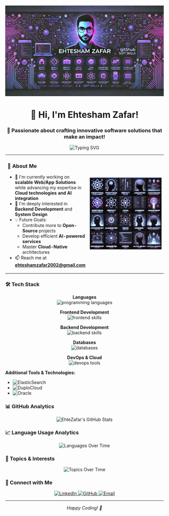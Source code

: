 ![github cover](https://raw.githubusercontent.com/EhteZafar/EhteZafar/refs/heads/main/assets/banner-img.webp)

<h1 align="center">👋 Hi, I'm Ehtesham Zafar!</h1>
<h3 align="center">🚀 Passionate about crafting innovative software solutions that make an impact!</h3>

<div align="center">
  <img src="https://readme-typing-svg.herokuapp.com?font=Fira+Code&pause=1000&width=435&lines=Full+Stack+Developer;AI+%26+Cloud+Enthusiast;Open+Source+Contributor" alt="Typing SVG" />
</div>

<table>
<tr>
<td width="50%">

### 🌟 About Me

- 🔭 I'm currently working on **scalable Web/App Solutions** while advancing my expertise in **Cloud technologies and AI integration**
- 🌱 I'm deeply interested in **Backend Development** and **System Design**
- 💡 Future Goals:
  - Contribute more to **Open-Source** projects
  - Develop efficient **AI-powered services**
  - Master **Cloud-Native** architectures
- 📫 Reach me at **ehteshamzafar2002@gmail.com**

</td>
<td width="50%">
<img src="https://raw.githubusercontent.com/EhteZafar/EhteZafar/refs/heads/main/assets/skills-img.webp" alt="My Skills" width="100%" />
</td>
</tr>
</table>

### 🛠️ Tech Stack

<div align="center">

**Languages**  
<img src="https://skillicons.dev/icons?i=js,ts,python,java" alt="programming languages" />

**Frontend Development**  
<img src="https://skillicons.dev/icons?i=react,nextjs,angular,html,css,tailwind,bootstrap" alt="frontend skills" />

**Backend Development**  
<img src="https://skillicons.dev/icons?i=nodejs,express,nestjs,flask,fastapi" alt="backend skills" />

**Databases**  
<img src="https://skillicons.dev/icons?i=postgres,mongodb,mysql,redis,firebase" alt="databases" />

**DevOps & Cloud**  
<img src="https://skillicons.dev/icons?i=docker,kubernetes,aws,azure,linux,git" alt="devops tools" />

</div>

**Additional Tools & Technologies:**
- ![ElasticSearch](https://img.shields.io/badge/-ElasticSearch-005571?style=for-the-badge&logo=elasticsearch&logoColor=white)
- ![DuploCloud](https://img.shields.io/badge/-DuploCloud-0052CC?style=for-the-badge&logoColor=white)
- ![Oracle](https://img.shields.io/badge/-Oracle-F80000?style=for-the-badge&logo=oracle&logoColor=white)

### 📊 GitHub Analytics

<div align="center">
  <img src="https://stats.quira.sh/EhteZafar/github?theme=dark" alt="EhteZafar's GitHub Stats" />
</div>

### 📈 Language Usage Analytics

<div align="center">
  <img src="https://stats.quira.sh/EhteZafar/languages-over-time?theme=dark" alt="Languages Over Time" />
</div>

### 🎯 Topics & Interests

<div align="center">
  <img src="https://stats.quira.sh/EhteZafar/topics-over-time?theme=dark" alt="Topics Over Time" />
</div>

### 🤝 Connect with Me

<div align="center">
  <a href="https://linkedin.com/in/ehtesham-zafar-8a500821b">
    <img src="https://img.shields.io/badge/-LinkedIn-0077B5?style=for-the-badge&logo=linkedin&logoColor=white" alt="LinkedIn" />
  </a>
  <a href="https://github.com/EhteZafar">
    <img src="https://img.shields.io/badge/-GitHub-181717?style=for-the-badge&logo=github&logoColor=white" alt="GitHub" />
  </a>
  <a href="mailto:ehteshamzafar2002@gmail.com">
    <img src="https://img.shields.io/badge/-Email-D14836?style=for-the-badge&logo=gmail&logoColor=white" alt="Email" />
  </a>
</div>

---

<div align="center">
  <i>Happy Coding! 🚀</i>
</div>

 
